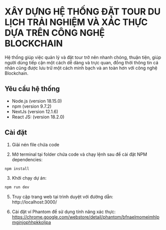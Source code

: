 # XÂY DỰNG HỆ THỐNG ĐẶT TOUR DU LỊCH TRẢI NGHIỆM VÀ XÁC THỰC DỰA TRÊN CÔNG NGHỆ BLOCKCHAIN

Hệ thống giúp việc quản lý và đặt tour trở nên nhanh chóng, thuận tiện, giúp người dùng tiếp cận một cách dễ dàng và trực quan, đồng thời thông tin cá nhân cũng được lưu trữ một cách minh bạch và an toàn hơn với công nghệ Blockchain.

## Yêu cầu hệ thống

- Node.js (version 18.15.0)
- npm (version 9.7.2)
- NextJs (version 12.1.6)
- React JS: (version 18.2.0)

## Cài đặt

   1. Giải nén file chứa code

   2. Mở terminal tại folder chứa code và chạy lệnh sau để cài đặt NPM dependencies:  
```bash
npm install
```

   3. Khởi chạy dự án: 
```bash
npm run dev
```

5. Truy cập trang web tại trình duyệt với đường dẫn:    
      http://localhost:3000/

6. Cài đặt ví Phantom để sử dụng tính năng xác thực: 
      https://chrome.google.com/webstore/detail/phantom/bfnaelmomeimhlpmgjnjophhpkkoljpa
